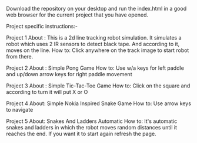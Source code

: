 Download the repository on your desktop and run the index.html in a good web browser for the current project that you have opened.

Project specific instructions:-

Project 1
    About : This is a 2d line tracking robot simulation.
            It simulates a robot which uses 2 IR sensors to detect black tape.
            And according to it, moves on the line.
    How to: Click anywhere on the track image to start robot from there.
    
Project 2
    About : Simple Pong Game
    How to: Use w/a keys for left paddle and up/down arrow keys for right paddle movement
    
Project 3
    About : Simple Tic-Tac-Toe Game
    How to: Click on the square and according to turn it will put X or O
    
Project 4
    About: Simple Nokia Inspired Snake Game
    How to: Use arrow keys to navigate
    
Project 5
    About: Snakes And Ladders Automatic
    How to: It's automatic snakes and ladders in which the robot moves random distances
            until it reaches the end. If you want it to start again refresh the page.
